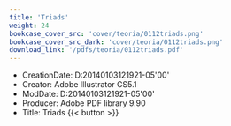 ```yaml
---
title: 'Triads'
weight: 24
bookcase_cover_src: 'cover/teoria/0112triads.png'
bookcase_cover_src_dark: 'cover/teoria/0112triads.png'
download_link: '/pdfs/teoria/0112triads.pdf'
---
```


- CreationDate: D:20140103121921-05'00'
- Creator: Adobe Illustrator CS5.1
- ModDate: D:20140103121921-05'00'
- Producer: Adobe PDF library 9.90
- Title: Triads
{{< button >}}
